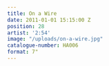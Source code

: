 ```yaml
---
title: On a Wire
date: 2011-01-01 15:15:00 Z
position: 28
artist: '2:54'
image: "/uploads/on-a-wire.jpg"
catalogue-number: HA006
format: 7"
---
```


